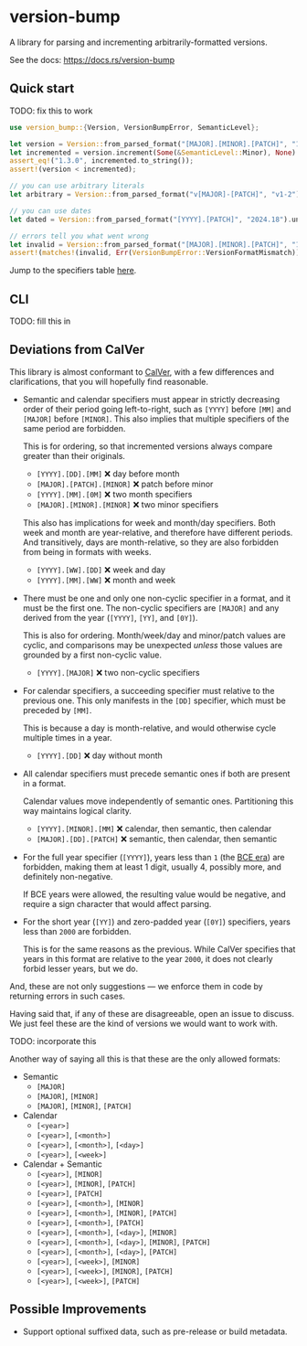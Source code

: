 # version-bump

A library for parsing and incrementing arbitrarily-formatted versions.

See the docs: <https://docs.rs/version-bump>

## Quick start

TODO: fix this to work

```rust
use version_bump::{Version, VersionBumpError, SemanticLevel};

let version = Version::from_parsed_format("[MAJOR].[MINOR].[PATCH]", "1.2.3").unwrap();
let incremented = version.increment(Some(&SemanticLevel::Minor), None).unwrap();
assert_eq!("1.3.0", incremented.to_string());
assert!(version < incremented);

// you can use arbitrary literals
let arbitrary = Version::from_parsed_format("v[MAJOR]-[PATCH]", "v1-2").unwrap();

// you can use dates
let dated = Version::from_parsed_format("[YYYY].[PATCH]", "2024.18").unwrap();

// errors tell you what went wrong
let invalid = Version::from_parsed_format("[MAJOR].[MINOR].[PATCH]", "1.foo.3");
assert!(matches!(invalid, Err(VersionBumpError::VersionFormatMismatch)));
```

Jump to the specifiers table [here](struct.Format.html#specifier-table).

## CLI

TODO: fill this in

## Deviations from CalVer

This library is almost conformant to [CalVer](https://calver.org), with a few
differences and clarifications, that you will hopefully find reasonable.

- Semantic and calendar specifiers must appear in strictly decreasing order of
  their period going left-to-right, such as `[YYYY]` before `[MM]` and `[MAJOR]`
  before `[MINOR]`. This also implies that multiple specifiers of the same
  period are forbidden.
  
  This is for ordering, so that incremented versions always compare greater than
  their originals.

  - `[YYYY].[DD].[MM]` ❌ day before month
  - `[MAJOR].[PATCH].[MINOR]` ❌ patch before minor
  - `[YYYY].[MM].[0M]` ❌ two month specifiers
  - `[MAJOR].[MINOR].[MINOR]` ❌ two minor specifiers

  This also has implications for week and month/day specifiers. Both week and
  month are year-relative, and therefore have different periods. And
  transitively, days are month-relative, so they are also forbidden from being
  in formats with weeks.

  - `[YYYY].[WW].[DD]` ❌ week and day
  - `[YYYY].[MM].[WW]` ❌ month and week

- There must be one and only one non-cyclic specifier in a format, and it must
  be the first one. The non-cyclic specifiers are `[MAJOR]` and any derived from
  the year (`[YYYY]`, `[YY]`, and `[0Y]`).
  
  This is also for ordering. Month/week/day and minor/patch values are cyclic,
  and comparisons may be unexpected *unless* those values are grounded by a
  first non-cyclic value.

  - `[YYYY].[MAJOR]` ❌ two non-cyclic specifiers

- For calendar specifiers, a succeeding specifier must relative to the previous
  one. This only manifests in the `[DD]` specifier, which must be preceded by
  `[MM]`.

  This is because a day is month-relative, and would otherwise cycle multiple
  times in a year.

  - `[YYYY].[DD]` ❌ day without month

- All calendar specifiers must precede semantic ones if both are present in a
  format.

  Calendar values move independently of semantic ones. Partitioning this way
  maintains logical clarity.

  - `[YYYY].[MINOR].[MM]` ❌ calendar, then semantic, then calendar
  - `[MAJOR].[DD].[PATCH]` ❌ semantic, then calendar, then semantic

- For the full year specifier (`[YYYY]`), years less than `1` (the [BCE
  era](https://en.wikipedia.org/wiki/Common_Era)) are forbidden, making them
  at least 1 digit, usually 4, possibly more, and definitely non-negative.
  
  If BCE years were allowed, the resulting value would be negative, and require
  a sign character that would affect parsing.

- For the short year (`[YY]`) and zero-padded year (`[0Y]`) specifiers, years
  less than `2000` are forbidden.
  
  This is for the same reasons as the previous. While CalVer specifies that
  years in this format are relative to the year `2000`, it does not clearly
  forbid lesser years, but we do.

And, these are not only suggestions — we enforce them in code by returning
errors in such cases.

Having said that, if any of these are disagreeable, open an issue to discuss. We
just feel these are the kind of versions we would want to work with.

TODO: incorporate this

Another way of saying all this is that these are the only allowed formats:

- Semantic
  - `[MAJOR]`
  - `[MAJOR]`, `[MINOR]`
  - `[MAJOR]`, `[MINOR]`, `[PATCH]`
- Calendar
  - `[<year>]`
  - `[<year>]`, `[<month>]`
  - `[<year>]`, `[<month>]`, `[<day>]`
  - `[<year>]`, `[<week>]`
- Calendar + Semantic
  - `[<year>]`, `[MINOR]`
  - `[<year>]`, `[MINOR]`, `[PATCH]`
  - `[<year>]`, `[PATCH]`
  - `[<year>]`, `[<month>]`, `[MINOR]`
  - `[<year>]`, `[<month>]`, `[MINOR]`, `[PATCH]`
  - `[<year>]`, `[<month>]`, `[PATCH]`
  - `[<year>]`, `[<month>]`, `[<day>]`, `[MINOR]`
  - `[<year>]`, `[<month>]`, `[<day>]`, `[MINOR]`, `[PATCH]`
  - `[<year>]`, `[<month>]`, `[<day>]`, `[PATCH]`
  - `[<year>]`, `[<week>]`, `[MINOR]`
  - `[<year>]`, `[<week>]`, `[MINOR]`, `[PATCH]`
  - `[<year>]`, `[<week>]`, `[PATCH]`

## Possible Improvements

- Support optional suffixed data, such as pre-release or build metadata.
